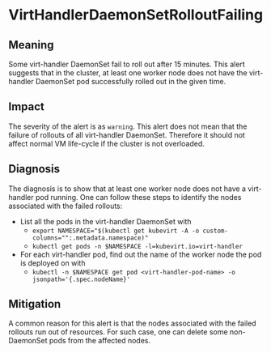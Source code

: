 # VirtHandlerDaemonSetRolloutFailing

## Meaning

Some virt-handler DaemonSet fail to roll out after 15 minutes. This alert suggests that in the cluster, at least one worker node does not have the virt-handler DaemonSet pod successfully rolled out in the given time. 

## Impact

The severity of the alert is as `warning`. This alert does not mean that the failure of rollouts of all virt-handler DaemonSet. Therefore it should not affect normal VM life-cycle if the cluster is not overloaded. 

## Diagnosis

The diagnosis is to show that at least one worker node does not have a virt-handler pod running. One can follow these steps to identify the nodes associated with the failed rollouts:
- List all the pods in the virt-handler DaemonSet with 
  - `export NAMESPACE="$(kubectl get kubevirt -A -o custom-columns="":.metadata.namespace)"`
  - `kubectl get pods -n $NAMESPACE -l=kubevirt.io=virt-handler`
- For each virt-handler pod, find out the name of the worker node the pod is deployed on with 
  - `kubectl -n $NAMESPACE get pod <virt-handler-pod-name> -o jsonpath='{.spec.nodeName}'`

## Mitigation

A common reason for this alert is that the nodes associated with the failed rollouts run out of resources. For such case, one can delete some non-DaemonSet pods from the affected nodes. 

